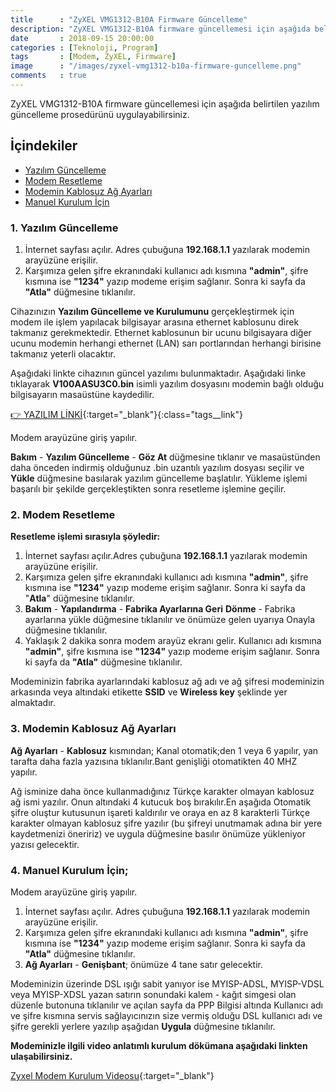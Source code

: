 ```yaml
---
title      : "ZyXEL VMG1312-B10A Firmware Güncelleme"
description: "ZyXEL VMG1312-B10A firmware güncellemesi için aşağıda belirtilen yazılım güncelleme prosedürünü uygulayabilirsiniz."
date       : 2018-09-15 20:00:00
categories : [Teknoloji, Program]
tags       : [Modem, ZyXEL, Firmware]
image      : "/images/zyxel-vmg1312-b10a-firmware-guncelleme.png"
comments   : true
---
```


ZyXEL VMG1312-B10A firmware güncellemesi için aşağıda belirtilen yazılım güncelleme prosedürünü uygulayabilirsiniz. 

## İçindekiler

- [Yazılım Güncelleme]({{site.url}}/2018/zyxel-vmg1312-b10a-firmware-guncelleme/#1-yazılım-güncelleme)
- [Modem Resetleme]({{site.url}}/2018/zyxel-vmg1312-b10a-firmware-guncelleme/#2-modem-resetleme)
- [Modemin Kablosuz Ağ Ayarları]({{site.url}}/2018/zyxel-vmg1312-b10a-firmware-guncelleme/#3-modemin-kablosuz-ağ-ayarları)
- [Manuel Kurulum İçin]({{site.url}}/2018/zyxel-vmg1312-b10a-firmware-guncelleme/#4-manuel-kurulum-i̇çin)

### 1. Yazılım Güncelleme

1. İnternet sayfası açılır. Adres çubuğuna **192.168.1.1** yazılarak modemin arayüzüne erişilir.
2. Karşımıza gelen şifre ekranındaki kullanıcı adı kısmına **"admin"**, şifre kısmına ise **"1234"** yazıp modeme erişim sağlanır. Sonra ki sayfa da **"Atla"** düğmesine tıklanılır.

Cihazınızın **Yazılım Güncelleme ve Kurulumunu** gerçekleştirmek için modem ile işlem yapılacak bilgisayar arasına ethernet kablosunu direk takmanız gerekmektedir. Ethernet kablosunun bir ucunu bilgisayara diğer ucunu modemin herhangi ethernet (LAN) sarı portlarından herhangi birisine takmanız yeterli olacaktır.

Aşağıdaki linkte cihazının güncel yazılımı bulunmaktadır. Aşağıdaki linke tıklayarak **V100AASU3C0.bin** isimli yazılım dosyasını modemin bağlı olduğu bilgisayarın masaüstüne kaydedilir.

[👉 YAZILIM LİNKİ](ftp://ftp.zyxel.com.tr/ZyXEL_URUNLERI/MODEMLER/VDSL_MODEMLER/VMG1312-B10A/Firmware/V100AASU3C0.bin){:target="_blank"}{:class="tags__link"}

Modem arayüzüne giriş yapılır.

**Bakım** - **Yazılım Güncelleme** - **Göz At** düğmesine tıklanır ve masaüstünden daha önceden indirmiş olduğunuz .bin uzantılı yazılım dosyası seçilir ve **Yükle** düğmesine basılarak yazılım güncelleme başlatılır. Yükleme işlemi başarılı bir şekilde gerçekleştikten sonra resetleme işlemine geçilir.


### 2. Modem Resetleme

**Resetleme işlemi sırasıyla şöyledir:**

1. İnternet sayfası açılır.Adres çubuğuna **192.168.1.1** yazılarak modemin arayüzüne erişilir.
2. Karşımıza gelen şifre ekranındaki kullanıcı adı kısmına **"admin"**, şifre kısmına ise **"1234"** yazıp modeme erişim sağlanır. Sonra ki sayfa da "**Atla**" düğmesine tıklanılır.
3. **Bakım** - **Yapılandırma** - **Fabrika Ayarlarına Geri** **Dönme** - Fabrika ayarlarına yükle düğmesine tıklanılır ve önümüze gelen uyarıya Onayla düğmesine tıklanılır.
4.  Yaklaşık 2 dakika sonra modem arayüz ekranı gelir. Kullanıcı adı kısmına **"admin"**, şifre kısmına ise **"1234"** yazıp modeme erişim sağlanır. Sonra ki sayfa da **"Atla"** düğmesine tıklanılır.

Modeminizin fabrika ayarlarındaki kablosuz ağ adı ve ağ şifresi modeminizin arkasında veya altındaki etikette **SSID** ve **Wireless key** şeklinde yer almaktadır.

### 3. Modemin Kablosuz Ağ Ayarları

**Ağ Ayarları** - **Kablosuz** kısmından; Kanal otomatik;den 1 veya 6 yapılır, yan tarafta daha fazla yazısına tıklanılır.Bant genişliği otomatikten 40 MHZ yapılır.

Ağ isminize daha önce kullanmadığınız Türkçe karakter olmayan kablosuz ağ ismi yazılır. Onun altındaki 4 kutucuk boş bırakılır.En aşağıda Otomatik şifre oluştur kutusunun işareti kaldırılır ve oraya en az 8 karakterli Türkçe karakter olmayan kablosuz şifre yazılır (bu şifreyi unutmamak adına bir yere kaydetmenizi öneririz) ve uygula düğmesine basılır önümüze yükleniyor yazısı gelecektir.


### 4. Manuel Kurulum İçin;

Modem arayüzüne giriş yapılır.

1. İnternet sayfası açılır. Adres çubuğuna **192.168.1.1** yazılarak modemin arayüzüne erişilir.
2. Karşımıza gelen şifre ekranındaki kullanıcı adı kısmına **"admin"**, şifre kısmına ise **"1234"** yazıp modeme erişim sağlanır. Sonra ki sayfa da **"Atla"** düğmesine tıklanılır.
3. **Ağ Ayarları** - **Genişbant**; önümüze 4 tane satır gelecektir.

Modeminizin üzerinde DSL ışığı sabit yanıyor ise MYISP-ADSL, MYISP-VDSL veya MYISP-XDSL yazan satırın sonundaki kalem - kağıt simgesi olan düzenle butonuna tıklanılır ve açılan sayfa da PPP Bilgisi altında Kullanıcı adı ve şifre kısmına servis sağlayıcınızın size vermiş olduğu DSL kullanıcı adı ve şifre gerekli yerlere yazılıp aşağıdan **Uygula** düğmesine tıklanılır.

**Modeminizle ilgili video anlatımlı kurulum dökümana aşağıdaki linkten ulaşabilirsiniz.**

[Zyxel Modem Kurulum Videosu](https://www.youtube.com/watch?v=PRmJx_5QsmA){:target="_blank"}